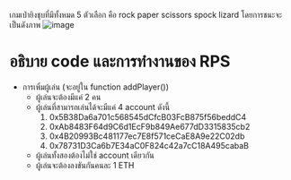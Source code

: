 เกมเป่ายิงชุบที่มีทั้งหมด 5 ตัวเลือก คือ rock paper scissors spock lizard
โดยการชนะจะเป็นดังภาพ
![image](https://github.com/user-attachments/assets/f99f808d-aeac-4752-bea5-70824719df5a)

# อธิบาย code และการทำงานของ RPS
* การเพิ่มผู้เล่น (จะอยู่ใน function addPlayer())
   * ผู้เล่นจะต้องมีแค่ 2 คน 
   * ผู้เล่นที่สามารถเล่นได้จะมีแค่ 4 account ดังนี้
       1. 0x5B38Da6a701c568545dCfcB03FcB875f56beddC4
       2. 0xAb8483F64d9C6d1EcF9b849Ae677dD3315835cb2
       3. 0x4B20993Bc481177ec7E8f571ceCaE8A9e22C02db
       4. 0x78731D3Ca6b7E34aC0F824c42a7cC18A495cabaB
   * ผู้เล่นทั้งสองต้องไม่ใช่ account เดียวกัน
   * ผู้เล่นจะต้องลงขันกันคนละ 1 ETH
